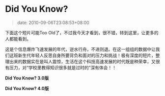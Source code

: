 # Did You Know?
>date: 2010-09-06T23:08:53+08:00


下面这个短片可能Too Old了，不过我今天才看到，很不错，转到这里，让更多的人都能看到。


这是个信息爆炸飞速发展的年代，逆水行舟，不进则退。在这一组组的数据中让我们这班新生代年轻人反思自身所要背负和面对的压力和挑战！极有深度的短片，整理出来的数据实在是叫人震惊，生活在这个科技高速发展的时代既是种荣幸，又很有压力，对“学校里教得知识很多就是过时的”深有体会！！


**Did You Know? 3.0版**



**Did You Know? 4.0版**




